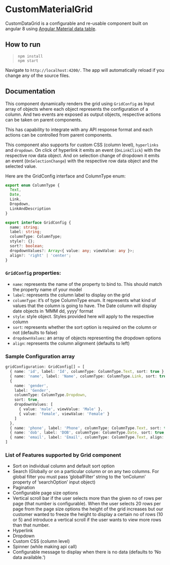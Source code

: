 # CustomMaterialGrid

CustomDataGrid is a configurable and re-usable component built on angular 8 using [Angular Material data table](https://material.angular.io/components/table/overview).

## How to run

> `npm install`\
> `npm start`

Navigate to `http://localhost:4200/`. The app will automatically reload if you change any of the source files.

## Documentation

This component dynamically renders the grid using `GridConfig` as Input array of objects where each object represents the configuration of a column. And two events are exposed as output objects, respective actions can be taken on parent components.

This has capability to integrate with any API response format and each actions can be controlled from parent components.

This component also supports for custom CSS (column level), `hyperlinks` and `dropdown`. On click of hyperlink it emits an event (`OnLinkClick`) with the respective row data object. And on selection change of dropdown it emits an event (`OnSelectionChange`) with the respective row data object and the selected value.

Here are the GridConfig interface and ColumnType enum:

```typescript
export enum ColumnType {
  Text,
  Date,
  Link,
  Dropdown,
  LinkAndDescription
}

export interface GridConfig {
  name: string;
  label: string;
  columnType: ColumnType;
  style?: {};
  sort?: boolean;
  dropdownValues?: Array<{ value: any; viewValue: any }>;
  align?: 'right' | 'center';
}
```

### `GridConfig` properties:

- `name`: represents the name of the property to bind to. This should match the property name of your model
- `label`: represents the column label to display on the grid
- `columnType`: it’s of type ColumnType enum. It represents what kind of values that the column is going to have. The Date column will display date objects in ‘MMM dd, yyyy’ format
- `style`: style object. Styles provided here will apply to the respective column
- `sort`: represents whether the sort option is required on the column or not (defaults to false)
- `dropdownValues`: an array of objects representing the dropdown options
- `align`: represents the column alignment (defaults to left)

### Sample Configuration array

```typescript
gridConfiguration: GridConfig[] = [
  { name: 'id', label: 'Id', columnType: ColumnType.Text, sort: true },
  { name: 'name', label: 'Name', columnType: ColumnType.Link, sort: true },
  {
    name: 'gender',
    label: 'Gender',
    columnType: ColumnType.Dropdown,
    sort: true,
    dropdownValues: [
      { value: 'male', viewValue: 'Male' },
      { value: 'female', viewValue: 'Female' }
    ]
  },
  { name: 'phone', label: 'Phone', columnType: ColumnType.Text, sort: true },
  { name: 'dob', label: 'DOB', columnType: ColumnType.Date, sort: true, align: 'right' },
  { name: 'email', label: 'Email', columnType: ColumnType.Text, align: 'center' }
]
```

### List of Features supported by Grid component

- Sort on individual column and default sort option
- Search (Globally or on a particular column or on any two columns. For global filter you must pass ‘globalFilter’ string to the ‘onColumn’ property of ‘searchOption’ input object)
- Pagination
- Configurable page size options
- Vertical scroll bar if the user selects more than the given no of rows per page (that number is configurable). When the user selects 20 rows per page from the page size options the height of the grid increases but our customer wanted to freeze the height to display a certain no of rows (10 or 5) and introduce a vertical scroll if the user wants to view more rows than that number.
- Hyperlink
- Dropdown
- Custom CSS (column level)
- Spinner (while making api call)
- Configurable message to display when there is no data (defaults to ‘No data available.’)
